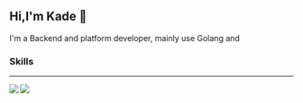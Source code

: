 ## Hi,I'm Kade 👏

I'm a Backend and platform developer, mainly use Golang and 

### Skills



---

<img align="left" src="https://github-readme-stats.vercel.app/api/top-langs/?username=prefect12&theme=outrun&layout=compact&line_height=40" />
<img align="left" src="https://github-readme-stats.vercel.app/api?username=prefect12&show_icons=true&theme=outrun&line_height=40" />

